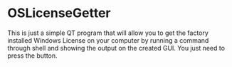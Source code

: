 # OSLicenseGetter
This is just a simple QT program that will allow you to get the factory installed Windows
License on your computer by running a command through shell and showing the output on 
the created GUI. 
You just need to press the button.
